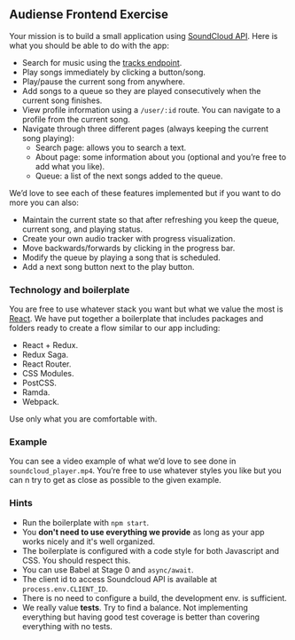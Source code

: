 ## Audiense Frontend Exercise

Your mission is to build a small application using [SoundCloud API](https://developers.soundcloud.com/docs/api). Here is what you should be able to do with the app:

- Search for music using the [tracks endpoint](https://developers.soundcloud.com/docs/api/reference#tracks).
- Play songs immediately by clicking a button/song.
- Play/pause the current song from anywhere.
- Add songs to a queue so they are played consecutively when the current song finishes.
- View profile information using a `/user/:id` route. You can navigate to a profile from the current song.
- Navigate through three different pages (always keeping the current song playing):
  - Search page: allows you to search a text.
  - About page: some information about you (optional and you’re free to add what you like).
  - Queue: a list of the next songs added to the queue.

We’d love to see each of these features implemented but if you want to do more you can also:
- Maintain the current state so that after refreshing you keep the queue, current song, and playing status.
- Create your own audio tracker with progress visualization.
- Move backwards/forwards by clicking in the progress bar.
- Modify the queue by playing a song that is scheduled.
- Add a next song button next to the play button.

### Technology and boilerplate

You are free to use whatever stack you want but what we value the most is [React](https://github.com/facebook/react). We have put together a boilerplate that includes packages and folders ready to create a flow similar to our app including:

- React + Redux.
- Redux Saga.
- React Router.
- CSS Modules.
- PostCSS.
- Ramda.
- Webpack.

Use only what you are comfortable with.

### Example

You can see a video example of what we’d love to see done in `soundcloud_player.mp4`. You’re free to use whatever styles you like but you can n try to get as close as possible to the given example.

### Hints

- Run the boilerplate with `npm start`.
- You **don't need to use everything we provide** as long as your app works nicely and it's well organized.
- The boilerplate is configured with a code style for both Javascript and CSS. You should respect this.
- You can use Babel at Stage 0 and `async/await`.
- The client id to access Soundcloud API is available at `process.env.CLIENT_ID`.
- There is no need to configure a build, the development env. is sufficient.
- We really value **tests**. Try to find a balance. Not implementing everything but having good test coverage is better than covering everything with no tests.
